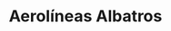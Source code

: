 ---
title: "Aerolíneas Albatros"
url: /mata-redonda/aerolineas-albatros/
shop: agencia de viajes
---